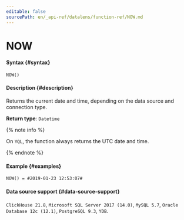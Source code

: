 ```yaml
---
editable: false
sourcePath: en/_api-ref/datalens/function-ref/NOW.md
---
```


# NOW



#### Syntax {#syntax}


```
NOW()
```

#### Description {#description}
Returns the current date and time, depending on the data source and connection type.

**Return type**: `Datetime`

{% note info %}

On `YQL`, the function always returns the UTC date and time.

{% endnote %}


#### Example {#examples}

```
NOW() = #2019-01-23 12:53:07#
```


#### Data source support {#data-source-support}

`ClickHouse 21.8`, `Microsoft SQL Server 2017 (14.0)`, `MySQL 5.7`, `Oracle Database 12c (12.1)`, `PostgreSQL 9.3`, `YDB`.

